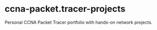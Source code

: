 # ccna-packet.tracer-projects
Personal CCNA Packet Tracer portfolio with hands-on network projects.
